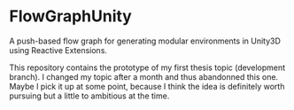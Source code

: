 # FlowGraphUnity
A push-based flow graph for generating modular environments in Unity3D using Reactive Extensions.

This repository contains the prototype of my first thesis topic (development branch). I changed my topic after a month and thus abandonned this one. Maybe I pick it up at some point, because I think the idea is definitely worth pursuing but a little to ambitious at the time.
